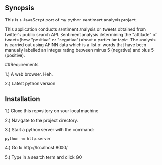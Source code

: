 ## Synopsis

This is a JavaScript port of my python sentiment analysis project.

This application conducts sentiment analysis on tweets obtained from twitter's public search API. Sentiment analysis determining the "attitude" of tweets (how "positive" or "negative") about a particular topic.
The analysis is carried out using AFINN data which is a list of words that have been manually labelled an integer rating between minus 5 (negative) and plus 5 (positive). 

##Requirements

1.) A web browser. Heh.

2.) Latest python version

## Installation

1.) Clone this repository on your local machine
	
2.) Navigate to the project directory. 

3.) Start a python server with the command:

	python -m http.server
	
4.) Go to http://localhost:8000/

5.) Type in a search term and click GO


